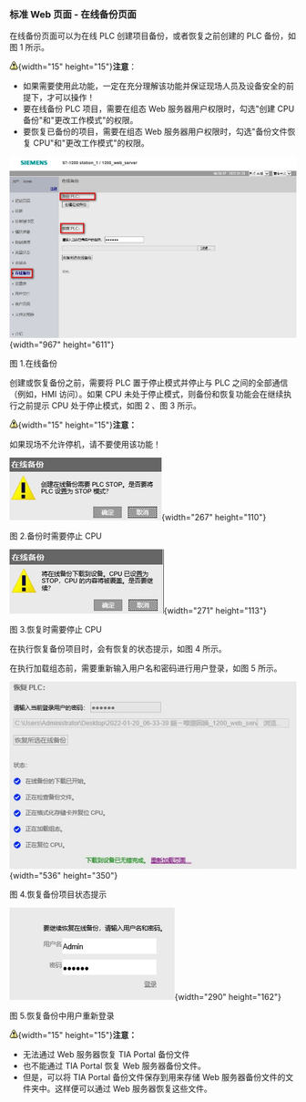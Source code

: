 ### 标准 Web 页面 - 在线备份页面

在线备份页面可以为在线 PLC 创建项目备份，或者恢复之前创建的 PLC
备份，如图 1 所示。

![](images/4.gif){width="15" height="15"}**注意**：

-   如果需要使用此功能，一定在充分理解该功能并保证现场人员及设备安全的前提下，才可以操作！
-   要在线备份 PLC 项目，需要在组态 Web 服务器用户权限时，勾选"创建 CPU
    备份"和"更改工作模式"的权限。
-   要恢复已备份的项目，需要在组态 Web
    服务器用户权限时，勾选"备份文件恢复 CPU"和"更改工作模式"的权限。

![](images/10-01.jpg){width="967" height="611"}

图 1.在线备份

创建或恢复备份之前，需要将 PLC 置于停止模式并停止与 PLC
之间的全部通信（例如，HMI 访问）。如果 CPU
未处于停止模式，则备份和恢复功能会在继续执行之前提示 CPU
处于停止模式，如图 2 、图 3 所示。

![](images/4.gif){width="15" height="15"}**注意：**

如果现场不允许停机，请不要使用该功能！

![](images/10-02.jpg){width="267" height="110"}

图 2.备份时需要停止 CPU

![](images/10-03.jpg){width="271" height="113"}

图 3.恢复时需要停止 CPU

在执行恢复备份项目时，会有恢复的状态提示，如图 4 所示。

在执行加载组态前，需要重新输入用户名和密码进行用户登录，如图 5 所示。

![](images/10-04.jpg){width="536" height="350"}

图 4.恢复备份项目状态提示

![](images/10-05.jpg){width="290" height="162"}

图 5.恢复备份中用户重新登录

![](images/4.gif){width="15" height="15"}**注意：**

-   无法通过 Web 服务器恢复 TIA Portal 备份文件
-   也不能通过 TIA Portal 恢复 Web 服务器备份文件。
-   但是，可以将 TIA Portal 备份文件保存到用来存储 Web
    服务器备份文件的文件夹中。这样便可以通过 Web 服务器恢复这些文件。
